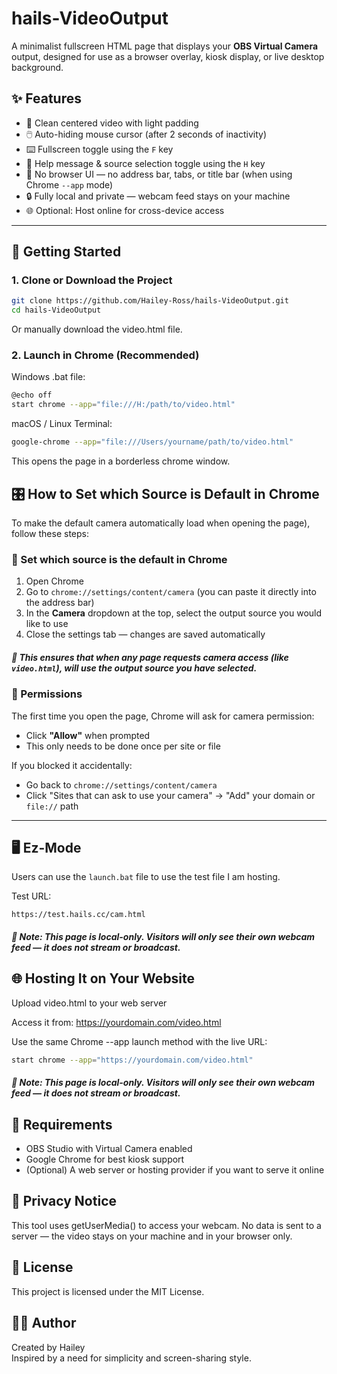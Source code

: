 # hails-VideoOutput

A minimalist fullscreen HTML page that displays your **OBS Virtual Camera** output, designed for use as a browser overlay, kiosk display, or live desktop background.

## ✨ Features

- 🎥 Clean centered video with light padding
- 🖱️ Auto-hiding mouse cursor (after 2 seconds of inactivity)
- ⌨️ Fullscreen toggle using the `F` key
- 📝 Help message & source selection toggle using the `H` key
- 🚫 No browser UI — no address bar, tabs, or title bar (when using Chrome `--app` mode)
- 🔒 Fully local and private — webcam feed stays on your machine
- 🌐 Optional: Host online for cross-device access

---

## 🚀 Getting Started

### 1. Clone or Download the Project

```bash
git clone https://github.com/Hailey-Ross/hails-VideoOutput.git
cd hails-VideoOutput
```

Or manually download the video.html file. 
 
### 2. Launch in Chrome (Recommended)
Windows .bat file:

```bash
@echo off
start chrome --app="file:///H:/path/to/video.html"
```

macOS / Linux Terminal:

```bash
google-chrome --app="file:///Users/yourname/path/to/video.html"
```

This opens the page in a borderless chrome window.

## 🎛️ How to Set which Source is Default in Chrome

To make the default camera automatically load when opening the page), follow these steps:

### 🔧 Set which source is the default in Chrome

1. Open Chrome
2. Go to `chrome://settings/content/camera` (you can paste it directly into the address bar)
3. In the **Camera** dropdown at the top, select the output source you would like to use
4. Close the settings tab — changes are saved automatically

##### 📌 This ensures that when any page requests camera access (like `video.html`), will use the output source you have selected.

### 🔐 Permissions

The first time you open the page, Chrome will ask for camera permission:

- Click **"Allow"** when prompted
- This only needs to be done once per site or file

If you blocked it accidentally:
- Go back to `chrome://settings/content/camera`
- Click "Sites that can ask to use your camera" → "Add" your domain or `file://` path

---

## 🖥️ Ez-Mode
Users can use the `launch.bat` file to use the test file I am hosting.

Test URL:

```https://test.hails.cc/cam.html```

##### 📌 Note: This page is local-only. Visitors will only see their own webcam feed — it does not stream or broadcast.

## 🌐 Hosting It on Your Website

Upload video.html to your web server

Access it from:
https://yourdomain.com/video.html

Use the same Chrome --app launch method with the live URL:

```bash
start chrome --app="https://yourdomain.com/video.html"
```
##### 📌 Note: This page is local-only. Visitors will only see their own webcam feed — it does not stream or broadcast.

## 🧰 Requirements
- OBS Studio with Virtual Camera enabled
- Google Chrome for best kiosk support
- (Optional) A web server or hosting provider if you want to serve it online

## 🔐 Privacy Notice

This tool uses getUserMedia() to access your webcam. No data is sent to a server — the video stays on your machine and in your browser only.

## 📄 License
This project is licensed under the MIT License.

## 🙋‍♀️ Author
Created by Hailey  
Inspired by a need for simplicity and screen-sharing style.  
